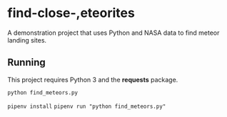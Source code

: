 # find-close-,eteorites
A demonstration project that uses Python and NASA data to find meteor landing sites.

## Running

This project requires Python 3 and the **requests** package.

`python find_meteors.py`

`pipenv install`
`pipenv run "python find_meteors.py"`
